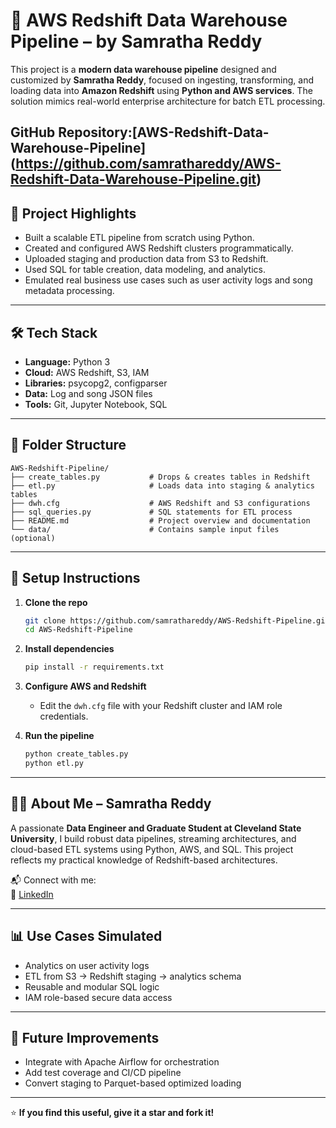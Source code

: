 
# 🚀 AWS Redshift Data Warehouse Pipeline – by Samratha Reddy

This project is a **modern data warehouse pipeline** designed and customized by **Samratha Reddy**, focused on ingesting, transforming, and loading data into **Amazon Redshift** using **Python and AWS services**. The solution mimics real-world enterprise architecture for batch ETL processing.

**GitHub Repository:**[AWS-Redshift-Data-Warehouse-Pipeline] (https://github.com/samrathareddy/AWS-Redshift-Data-Warehouse-Pipeline.git)
---

## 📌 Project Highlights

- Built a scalable ETL pipeline from scratch using Python.
- Created and configured AWS Redshift clusters programmatically.
- Uploaded staging and production data from S3 to Redshift.
- Used SQL for table creation, data modeling, and analytics.
- Emulated real business use cases such as user activity logs and song metadata processing.

---

## 🛠️ Tech Stack

- **Language:** Python 3
- **Cloud:** AWS Redshift, S3, IAM
- **Libraries:** psycopg2, configparser
- **Data:** Log and song JSON files
- **Tools:** Git, Jupyter Notebook, SQL

---

## 📁 Folder Structure

```
AWS-Redshift-Pipeline/
├── create_tables.py           # Drops & creates tables in Redshift
├── etl.py                     # Loads data into staging & analytics tables
├── dwh.cfg                    # AWS Redshift and S3 configurations
├── sql_queries.py             # SQL statements for ETL process
├── README.md                  # Project overview and documentation
└── data/                      # Contains sample input files (optional)
```

---

## 🚀 Setup Instructions

1. **Clone the repo**
   ```bash
   git clone https://github.com/samrathareddy/AWS-Redshift-Pipeline.git
   cd AWS-Redshift-Pipeline
   ```

2. **Install dependencies**
   ```bash
   pip install -r requirements.txt
   ```

3. **Configure AWS and Redshift**
   - Edit the `dwh.cfg` file with your Redshift cluster and IAM role credentials.

4. **Run the pipeline**
   ```bash
   python create_tables.py
   python etl.py
   ```

---

## 👨‍💻 About Me – Samratha Reddy

A passionate **Data Engineer and Graduate Student at Cleveland State University**, I build robust data pipelines, streaming architectures, and cloud-based ETL systems using Python, AWS, and SQL. This project reflects my practical knowledge of Redshift-based architectures.

📬 Connect with me:  
🔗 [LinkedIn](https://www.linkedin.com/in/samrathareddy)

---

## 📊 Use Cases Simulated

- Analytics on user activity logs
- ETL from S3 → Redshift staging → analytics schema
- Reusable and modular SQL logic
- IAM role-based secure data access

---

## 📌 Future Improvements

- Integrate with Apache Airflow for orchestration
- Add test coverage and CI/CD pipeline
- Convert staging to Parquet-based optimized loading

---

⭐ **If you find this useful, give it a star and fork it!**
